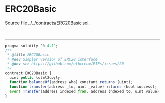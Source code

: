 # ERC20Basic

Source file [../../contracts/ERC20Basic.sol](../../contracts/ERC20Basic.sol).

<br />

<hr />

```javascript
pragma solidity ^0.4.11;
/**
 * @title ERC20Basic
 * @dev Simpler version of ERC20 interface
 * @dev see https://github.com/ethereum/EIPs/issues/20
 */
contract ERC20Basic {
  uint public totalSupply;
  function balanceOf(address who) constant returns (uint);
  function transfer(address _to, uint _value) returns (bool success);
  event Transfer(address indexed from, address indexed to, uint value);
}
```
